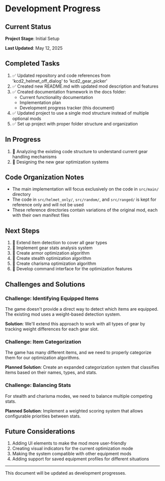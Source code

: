 # Development Progress

## Current Status

**Project Stage**: Initial Setup

**Last Updated**: May 12, 2025

## Completed Tasks

1. ✅ Updated repository and code references from 'kcd2_helmet_off_dialog' to 'kcd2_gear_picker'
2. ✅ Created new README.md with updated mod description and features
3. ✅ Created documentation framework in the docs folder:
   - Current functionality documentation
   - Implementation plan
   - Development progress tracker (this document)
4. ✅ Updated project to use a single mod structure instead of multiple optional mods
5. ✅ Set up project with proper folder structure and organization

## In Progress

1. 🔄 Analyzing the existing code structure to understand current gear handling mechanisms
2. 🔄 Designing the new gear optimization systems

## Code Organization Notes

- The main implementation will focus exclusively on the code in `src/main/` directory
- The code in `src/helmet_only/`, `src/random/`, and `src/ranged/` is kept for reference only and will not be used
- These reference directories contain variations of the original mod, each with their own manifest files

## Next Steps

1. 📝 Extend item detection to cover all gear types
2. 📝 Implement gear stats analysis system
3. 📝 Create armor optimization algorithm
4. 📝 Create stealth optimization algorithm
5. 📝 Create charisma optimization algorithm
6. 📝 Develop command interface for the optimization features

## Challenges and Solutions

### Challenge: Identifying Equipped Items
The game doesn't provide a direct way to detect which items are equipped. The existing mod uses a weight-based detection system.

**Solution**: We'll extend this approach to work with all types of gear by tracking weight differences for each gear slot.

### Challenge: Item Categorization
The game has many different items, and we need to properly categorize them for our optimization algorithms.

**Planned Solution**: Create an expanded categorization system that classifies items based on their names, types, and stats.

### Challenge: Balancing Stats
For stealth and charisma modes, we need to balance multiple competing stats.

**Planned Solution**: Implement a weighted scoring system that allows configurable priorities between stats.

## Future Considerations

1. Adding UI elements to make the mod more user-friendly
2. Creating visual indicators for the current optimization mode
3. Making the system compatible with other equipment mods
4. Adding support for saved equipment profiles for different situations

---

This document will be updated as development progresses.